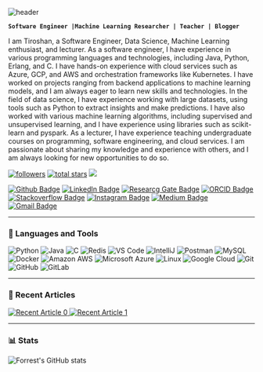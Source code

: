 ![header](https://capsule-render.vercel.app/api?type=rect&height=120&text=Tiroshan%20Madushanka&fontAlign=57&stroke=F89601&&color=6E6E6E&fontColor=F89601)

**`Software Engineer |Machine Learning Researcher | Teacher | Blogger`**

I am Tiroshan, a Software Engineer, Data Science, Machine Learning enthusiast, and lecturer. As a software engineer, I have experience in various programming languages and technologies, including Java, Python, Erlang, and C. I have hands-on experience with cloud services such as Azure, GCP, and AWS and orchestration frameworks like Kubernetes. I have worked on projects ranging from backend applications to machine learning models, and I am always eager to learn new skills and technologies. In the field of data science, I have experience working with large datasets, using tools such as Python to extract insights and make predictions. I have also worked with various machine learning algorithms, including supervised and unsupervised learning, and I have experience using libraries such as scikit-learn and pyspark. As a lecturer, I have experience teaching undergraduate courses on programming, software engineering, and cloud services. I am passionate about sharing my knowledge and experience with others, and I am always looking for new opportunities to do so.
<p align="left">
      <a href="https://github.com/tiroshanm?tab=followers">
         <img alt="followers" title="Follow me on Github" src="https://custom-icon-badges.demolab.com/github/followers/tiroshanm?color=236ad3&labelColor=1155ba&style=for-the-badge&logo=person-add&label=Follow&logoColor=white"/></a>
      <a href="https://github.com/tiroshanm?tab=repositories&sort=stargazers">
         <img alt="total stars" title="Total stars on GitHub" src="https://custom-icon-badges.demolab.com/github/stars/tiroshanm?color=55960c&style=for-the-badge&labelColor=488207&logo=star"/></a>
      <a href="https://www.twitter.com/tiroshanm" target="_blank" rel="noreferrer"><img
src="https://img.shields.io/twitter/follow/tiroshanm?logo=twitter&style=for-the-badge&color=3498DB&labelColor=2471A3"/></a>
</p>

[![Github Badge](https://img.shields.io/badge/-@tiroshanm-181717?style=flat-square&logo=GitHub&logoColor=white&link=https://github.com/tiroshanm)](https://github.com/tiroshanm)
[![LinkedIn Badge](https://img.shields.io/badge/-tiroshanm-0077B5?style=flat-square&logo=Linkedin&logoColor=white&link=https://www.linkedin.com/in/tiroshanm)](https://www.linkedin.com/in/tiroshanm)
[![Researcg Gate Badge](https://img.shields.io/badge/-ResearchGate-00CCBB?style=flat-square&logo=ResearchGate&logoColor=white&link=https://www.researchgate.net/profile/Tiroshan-Madushanka)](https://www.researchgate.net/profile/Tiroshan-Madushanka)
[![ORCID Badge](https://img.shields.io/badge/-ORCID-A6CE39?style=flat-square&logo=ORCID&logoColor=white&link=https://orcid.org/0000-0001-6627-1477)](https://orcid.org/0000-0001-6627-1477)
[![Stackoverflow Badge](https://img.shields.io/badge/-Stack%20Overflow-FE7A16?style=flat-square&logo=Stack-Overflow&logoColor=white&link=https://www.stackoverflow.com/users/3008541/tiroshanm)](https://www.stackoverflow.com/users/3008541/tiroshanm)
[![Instagram Badge](https://img.shields.io/badge/-tiroshanm-purple?style=flat-square&logo=instagram&logoColor=white&link=https://instagram.com/tiroshanm/)](https://instagram.com/tiroshanm)
[![Medium Badge](https://img.shields.io/badge/-@tiroshanm-03a57a?style=flat-square&labelColor=000000&logo=Medium&link=https://medium.com/@tiroshanm/)](https://medium.com/@tiroshanm)
[![Gmail Badge](https://img.shields.io/badge/-tiroshanm@gmail.com-c14438?style=flat-square&logo=Gmail&logoColor=white&link=mailto:tiroshanm@gmail.com)](mailto:tiroshanm@gmail.com)

---

### 🧰 Languages and Tools

![Python](https://img.shields.io/badge/-Python-black?style=flat-square&logo=Python)
![Java](https://img.shields.io/badge/-java-E34A86?style=flat-square&logo=java)
![C](https://img.shields.io/badge/-C-00599C?style=flat-square&logo=c)
![Redis](https://img.shields.io/badge/-Redis-black?style=flat-square&logo=Redis)
![VS Code](https://img.shields.io/badge/-VS%20Code-007ACC?style=flat-square&logo=visual-studio-code)
![IntelliJ](https://img.shields.io/badge/-IntelliJ%20IDEA-black?style=flat-square&logo=jetbrains)
![Postman](https://img.shields.io/badge/Postman-black?style=flat-square&logo=postman)
![MySQL](https://img.shields.io/badge/-MySQL-black?style=flat-square&logo=mysql)
![Docker](https://img.shields.io/badge/-Docker-black?style=flat-square&logo=docker)
![Amazon AWS](https://img.shields.io/badge/Amazon%20AWS-232F3E?style=flat-square&logo=amazon-aws)
![Microsoft Azure](https://img.shields.io/badge/Microsoft%20Azure-232F7E?style=flat-square&logo=microsoft-azure)
![Linux](https://img.shields.io/badge/Linux-black?style=flat-square&logo=linux)
![Google Cloud](https://img.shields.io/badge/Google%20Cloud-black?style=flat-square&logo=google-cloud)
![Git](https://img.shields.io/badge/-Git-black?style=flat-square&logo=git)
![GitHub](https://img.shields.io/badge/-GitHub-181717?style=flat-square&logo=github)
![GitLab](https://img.shields.io/badge/-GitLab-FCA121?style=flat-square&logo=gitlab)

---

### 📝 Recent Articles
<a target="_blank" href="https://github-readme-medium-recent-article.vercel.app/medium/@tiroshanm/0"><img src="https://github-readme-medium-recent-article.vercel.app/medium/@tiroshanm/0" alt="Recent Article 0"> 
<a target="_blank" href="https://github-readme-medium-recent-article.vercel.app/medium/@tiroshanm/1"><img src="https://github-readme-medium-recent-article.vercel.app/medium/@tiroshanm/1" alt="Recent Article 1"></a>

---

### 📊 Stats

<!-- ![Tiroshan's GitHub stats](https://github-readme-stats-sigma-five.vercel.app/api/top-langs/?username=tiroshanm&theme=gruvbox&line_height=40&hide=css) -->
![Forrest's GitHub stats](https://github-readme-stats-sigma-five.vercel.app/api?username=tiroshanm&show_icons=true&theme=gruvbox)
<!-- ![GitHub Streak](https://streak-stats.demolab.com?user=ForrestKnight&theme=gruvbox&border_radius=4.5) -->


